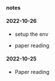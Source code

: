 

#### notes  

#### 2022-10-26  
* setup the env  

* paper reading  

#### 2022-10-25  
* Paper reading  